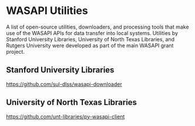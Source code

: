 # WASAPI Utilities # 

A list of open-source utilities, downloaders, and processing tools that make use of the WASAPI APIs for data transfer into local systems. Utilities by Stanford University Libraries, University of North Texas Libraries, and Rutgers University were developed as part of the main WASAPI grant project.

## Stanford University Libraries ##

https://github.com/sul-dlss/wasapi-downloader

## University of North Texas Libraries ##

https://github.com/unt-libraries/py-wasapi-client
